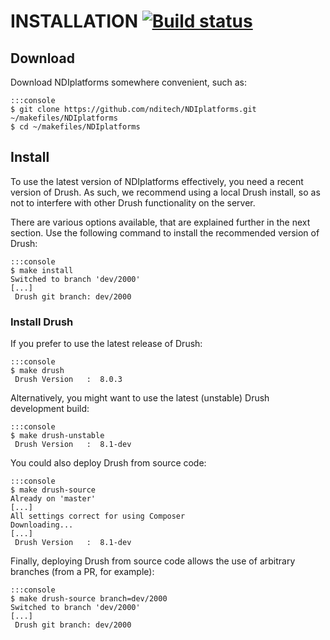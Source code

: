 INSTALLATION [![Build status](https://travis-ci.org/nditech/NDIplatforms.svg)](https://travis-ci.org/nditech/NDIplatforms)
============

Download
--------

Download NDIplatforms somewhere convenient, such as:

    :::console
    $ git clone https://github.com/nditech/NDIplatforms.git ~/makefiles/NDIplatforms
    $ cd ~/makefiles/NDIplatforms


Install
-------

To use the latest version of NDIplatforms effectively, you need a recent version
of Drush. As such, we recommend using a local Drush install, so as not to
interfere with other Drush functionality on the server.

There are various options available, that are explained further in the next
section. Use the following command to install the recommended version of Drush:

    :::console
    $ make install
    Switched to branch 'dev/2000'
    [...]
     Drush git branch: dev/2000


### Install Drush

If you prefer to use the latest release of Drush:

    :::console
    $ make drush
     Drush Version   :  8.0.3

Alternatively, you might want to use the latest (unstable) Drush development
build:

    :::console
    $ make drush-unstable
     Drush Version   :  8.1-dev

You could also deploy Drush from source code:

    :::console
    $ make drush-source
    Already on 'master'
    [...]
    All settings correct for using Composer
    Downloading...
    [...]
     Drush Version   :  8.1-dev

Finally, deploying Drush from source code allows the use of arbitrary branches
(from a PR, for example):

    :::console
    $ make drush-source branch=dev/2000
    Switched to branch 'dev/2000'
    [...]
     Drush git branch: dev/2000

